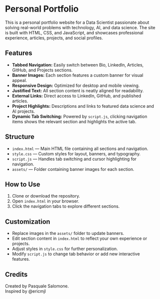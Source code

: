 # Personal Portfolio

This is a personal portfolio website for a Data Scientist passionate about solving real-world problems with technology, AI, and data science. The site is built with HTML, CSS, and JavaScript, and showcases professional experience, articles, projects, and social profiles.

## Features

- **Tabbed Navigation:** Easily switch between Bio, LinkedIn, Articles, GitHub, and Projects sections.
- **Banner Images:** Each section features a custom banner for visual appeal.
- **Responsive Design:** Optimized for desktop and mobile viewing.
- **Justified Text:** All section content is neatly aligned for readability.
- **External Links:** Direct access to LinkedIn, GitHub, and published articles.
- **Project Highlights:** Descriptions and links to featured data science and AI projects.
- **Dynamic Tab Switching:** Powered by `script.js`, clicking navigation items shows the relevant section and highlights the active tab.

## Structure

- `index.html` — Main HTML file containing all sections and navigation.
- `style.css` — Custom styles for layout, banners, and typography.
- `script.js` — Handles tab switching and cursor highlighting for navigation.
- `assets/` — Folder containing banner images for each section.

## How to Use

1. Clone or download the repository.
2. Open `index.html` in your browser.
3. Click the navigation tabs to explore different sections.

## Customization

- Replace images in the `assets/` folder to update banners.
- Edit section content in `index.html` to reflect your own experience or projects.
- Adjust styles in `style.css` for further personalization.
- Modify `script.js` to change tab behavior or add new interactive features.

## Credits

Created by Pasquale Salomone.
<br>
Inspired by @ericmjl